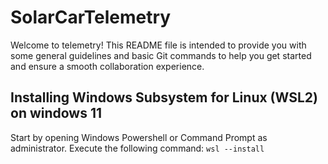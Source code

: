 # SolarCarTelemetry
Welcome to telemetry! This README file is intended to provide you with some general guidelines and basic Git commands to help you get started and ensure a smooth collaboration experience.
## Installing Windows Subsystem for Linux (WSL2) on windows 11
Start by opening Windows Powershell or Command Prompt as administrator.
Execute the following command:
```wsl --install```
